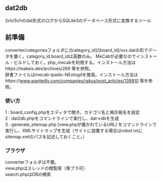 ## dat2db
2ch/5chのdat形式のログからSQLite3のデータベース形式に変換するツール

## 前準備
converter/categoriesフォルダに/[category_id]/[board_id]/xxx.datの形でデータを置く。category_id,board_idは英数のみ。
MeCabが必要なのでインストール・ビルドしておく。php_mecabを利用する。インストール方法はhttps://makeis.dev/archives/269 等を参照。  
辞書ファイルはmecab-ipadic-NEologdを推奨。インストール方法はhttps://www.wantedly.com/companies/rakus/post_articles/139910 等を参照。   

### 使い方
1 : board_config.phpをエディタで開き、カテゴリ名と掲示板名を設定  
2 : dat2db.phpをコマンドラインで実行し、dat→dbを生成  
3 : generate_sitemap.php [view.phpが置かれているURL] をコマンドラインで実行し、XMLサイトマップを生成（サイトに設置する場合はrobot.txtにsitemap.xmlのパスを記述しておくこと。）  

### ブラウザ
converterフォルダは不要。  
view.phpはスレッドの閲覧用（専ブラ可）  
search.phpはDBの検索